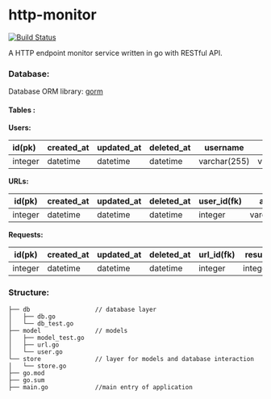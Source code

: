 # http-monitor

[![Build Status](https://cloud.drone.io/api/badges/smf8/http-monitor/status.svg)](https://cloud.drone.io/smf8/http-monitor)

A HTTP endpoint monitor service written in go with RESTful API.

### Database:

Database ORM library: [gorm](https://github.com/jinzhu/gorm)

#### Tables : 

**Users:**

| id(pk)  | created_at | updated_at | deleted_at | username     | password     |
| :------ | ---------- | ---------- | ---------- | ------------ | ------------ |
| integer | datetime   | datetime   | datetime   | varchar(255) | varchar(255) |

**URLs:**

| id(pk)  | created_at | updated_at | deleted_at | user_id(fk) | address      | threshold | failed_times |
| ------- | ---------- | ---------- | ---------- | ----------- | ------------ | --------- | :----------- |
| integer | datetime   | datetime   | datetime   | integer     | varchar(255) | integer   | integer      |

**Requests:**

| id(pk)  | created_at | updated_at | deleted_at | url_id(fk) | result  |
| ------- | ---------- | ---------- | ---------- | ---------- | ------- |
| integer | datetime   | datetime   | datetime   | integer    | integer |

### Structure:

```
├── db 					// database layer
│   ├── db.go
│   └── db_test.go
├── model 				// models
│   ├── model_test.go
│   ├── url.go
│   └── user.go
└── store				// layer for models and database interaction
│   └── store.go
├── go.mod
├── go.sum
├── main.go				//main entry of application
```